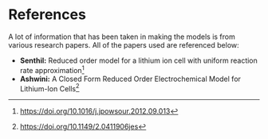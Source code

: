 # References

A lot of information that has been taken in making the models is from various research papers. All of the papers used are referenced below:

- **Senthil:** Reduced order model for a lithium ion cell with uniform reaction rate approximation[^1]
- **Ashwini:** A Closed Form Reduced Order Electrochemical Model for Lithium-Ion Cells[^2]

[^1]: https://doi.org/10.1016/j.jpowsour.2012.09.013
[^2]: https://doi.org/10.1149/2.0411906jes